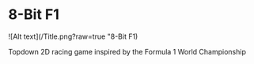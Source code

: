 # 8-Bit F1

![Alt text](/Title.png?raw=true "8-Bit F1)

Topdown 2D racing game inspired by the Formula 1 World Championship
